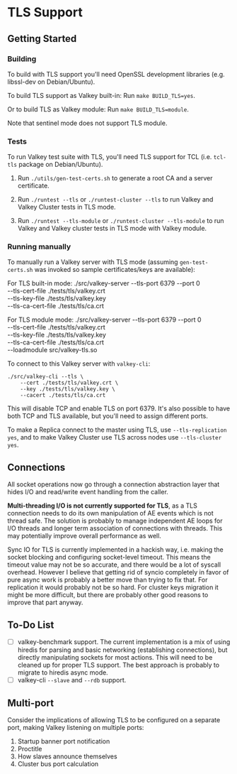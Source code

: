 TLS Support
===========

Getting Started
---------------

### Building

To build with TLS support you'll need OpenSSL development libraries (e.g.
libssl-dev on Debian/Ubuntu).

To build TLS support as Valkey built-in:
Run `make BUILD_TLS=yes`.

Or to build TLS as Valkey module:
Run `make BUILD_TLS=module`.

Note that sentinel mode does not support TLS module.

### Tests

To run Valkey test suite with TLS, you'll need TLS support for TCL (i.e.
`tcl-tls` package on Debian/Ubuntu).

1. Run `./utils/gen-test-certs.sh` to generate a root CA and a server
   certificate.

2. Run `./runtest --tls` or `./runtest-cluster --tls` to run Valkey and Valkey
   Cluster tests in TLS mode.

3. Run `./runtest --tls-module` or `./runtest-cluster --tls-module` to
   run Valkey and Valkey cluster tests in TLS mode with Valkey module.

### Running manually

To manually run a Valkey server with TLS mode (assuming `gen-test-certs.sh` was
invoked so sample certificates/keys are available):

For TLS built-in mode:
    ./src/valkey-server --tls-port 6379 --port 0 \
        --tls-cert-file ./tests/tls/valkey.crt \
        --tls-key-file ./tests/tls/valkey.key \
        --tls-ca-cert-file ./tests/tls/ca.crt

For TLS module mode:
    ./src/valkey-server --tls-port 6379 --port 0 \
        --tls-cert-file ./tests/tls/valkey.crt \
        --tls-key-file ./tests/tls/valkey.key \
        --tls-ca-cert-file ./tests/tls/ca.crt \
        --loadmodule src/valkey-tls.so

To connect to this Valkey server with `valkey-cli`:

    ./src/valkey-cli --tls \
        --cert ./tests/tls/valkey.crt \
        --key ./tests/tls/valkey.key \
        --cacert ./tests/tls/ca.crt

This will disable TCP and enable TLS on port 6379. It's also possible to have
both TCP and TLS available, but you'll need to assign different ports.

To make a Replica connect to the master using TLS, use `--tls-replication yes`,
and to make Valkey Cluster use TLS across nodes use `--tls-cluster yes`.

Connections
-----------

All socket operations now go through a connection abstraction layer that hides
I/O and read/write event handling from the caller.

**Multi-threading I/O is not currently supported for TLS**, as a TLS connection
needs to do its own manipulation of AE events which is not thread safe. The
solution is probably to manage independent AE loops for I/O threads and longer
term association of connections with threads. This may potentially improve
overall performance as well.

Sync IO for TLS is currently implemented in a hackish way, i.e. making the
socket blocking and configuring socket-level timeout.  This means the timeout
value may not be so accurate, and there would be a lot of syscall overhead.
However I believe that getting rid of syncio completely in favor of pure async
work is probably a better move than trying to fix that. For replication it would
probably not be so hard. For cluster keys migration it might be more difficult,
but there are probably other good reasons to improve that part anyway.

To-Do List
----------

- [ ] valkey-benchmark support. The current implementation is a mix of using
  hiredis for parsing and basic networking (establishing connections), but
  directly manipulating sockets for most actions. This will need to be cleaned
  up for proper TLS support. The best approach is probably to migrate to hiredis
  async mode.
- [ ] valkey-cli `--slave` and `--rdb` support.

Multi-port
----------

Consider the implications of allowing TLS to be configured on a separate port,
making Valkey listening on multiple ports:

1. Startup banner port notification
2. Proctitle
3. How slaves announce themselves
4. Cluster bus port calculation
